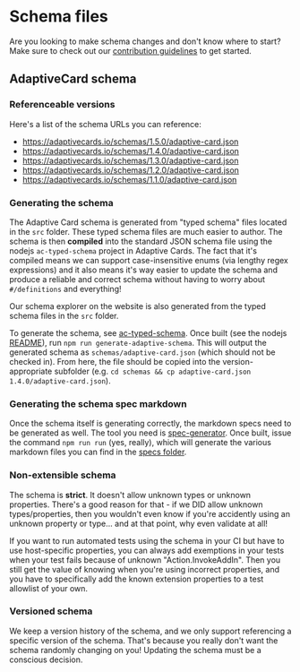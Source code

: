# Schema files
Are you looking to make schema changes and don't know where to start? Make sure to check out our [contribution guidelines](https://github.com/Microsoft/AdaptiveCards/blob/main/.github/CONTRIBUTING.md) to get started.

## AdaptiveCard schema

### Referenceable versions

Here's a list of the schema URLs you can reference:

* https://adaptivecards.io/schemas/1.5.0/adaptive-card.json
* https://adaptivecards.io/schemas/1.4.0/adaptive-card.json
* https://adaptivecards.io/schemas/1.3.0/adaptive-card.json
* https://adaptivecards.io/schemas/1.2.0/adaptive-card.json
* https://adaptivecards.io/schemas/1.1.0/adaptive-card.json

### Generating the schema

The Adaptive Card schema is generated from "typed schema" files located in the `src` folder. These typed schema files are much easier to author. The schema is then **compiled** into the standard JSON schema file using the nodejs `ac-typed-schema` project in Adaptive Cards. The fact that it's compiled means we can support case-insensitive enums (via lengthy regex expressions) and it also means it's way easier to update the schema and produce a reliable and correct schema without having to worry about `#/definitions` and everything!

Our schema explorer on the website is also generated from the typed schema files in the `src` folder.

To generate the schema, see [ac-typed-schema](../source/nodejs/ac-typed-schema). Once built (see the nodejs [README](https://github.com/microsoft/AdaptiveCards/source/nodejs/README.md)), run `npm run generate-adaptive-schema`. This will output the generated schema as `schemas/adaptive-card.json` (which should not be checked in). From here, the file should be copied into the version-appropriate subfolder (e.g. `cd schemas && cp adaptive-card.json 1.4.0/adaptive-card.json`).

### Generating the schema spec markdown

Once the schema itself is generating correctly, the markdown specs need to be generated as well. The tool you need is [spec-generator](../source/nodejs/spec-generator). Once built, issue the command `npm run run` (yes, really), which will generate the various markdown files you can find in the [specs folder](../specs).

### Non-extensible schema

The schema is **strict**. It doesn't allow unknown types or unknown properties. There's a good reason for that - if we DID allow unknown types/properties, then you wouldn't even know if you're accidently using an unknown property or type... and at that point, why even validate at all!

If you want to run automated tests using the schema in your CI but have to use host-specific properties, you can always add exemptions in your tests when your test fails because of unknown "Action.InvokeAddIn". Then you still get the value of knowing when you're using incorrect properties, and you have to specifically add the known extension properties to a test allowlist of your own.

### Versioned schema

We keep a version history of the schema, and we only support referencing a specific version of the schema. That's because you really don't want the schema randomly changing on you! Updating the schema must be a conscious decision.
